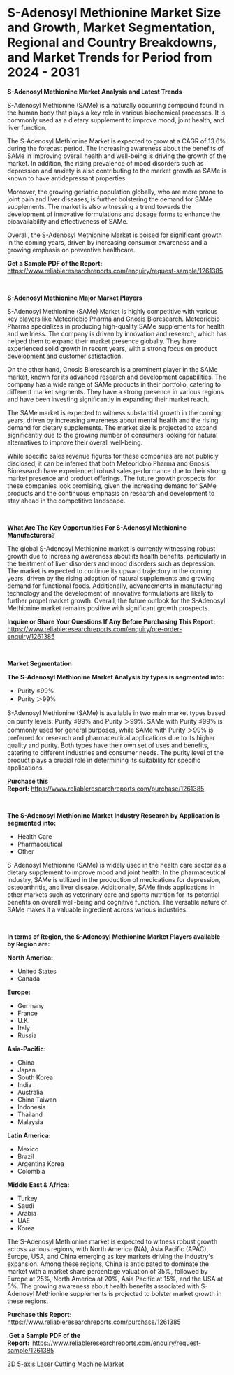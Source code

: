 <p><h1>S-Adenosyl Methionine Market Size and Growth, Market Segmentation, Regional and Country Breakdowns, and Market Trends for Period from 2024 -  2031</h1></p><p><strong>S-Adenosyl Methionine Market Analysis and Latest Trends</strong></p>
<p><p>S-Adenosyl Methionine (SAMe) is a naturally occurring compound found in the human body that plays a key role in various biochemical processes. It is commonly used as a dietary supplement to improve mood, joint health, and liver function.</p><p>The S-Adenosyl Methionine Market is expected to grow at a CAGR of 13.6% during the forecast period. The increasing awareness about the benefits of SAMe in improving overall health and well-being is driving the growth of the market. In addition, the rising prevalence of mood disorders such as depression and anxiety is also contributing to the market growth as SAMe is known to have antidepressant properties.</p><p>Moreover, the growing geriatric population globally, who are more prone to joint pain and liver diseases, is further bolstering the demand for SAMe supplements. The market is also witnessing a trend towards the development of innovative formulations and dosage forms to enhance the bioavailability and effectiveness of SAMe.</p><p>Overall, the S-Adenosyl Methionine Market is poised for significant growth in the coming years, driven by increasing consumer awareness and a growing emphasis on preventive healthcare.</p></p>
<p><strong>Get a Sample PDF of the Report:&nbsp;</strong> <a href="https://www.reliableresearchreports.com/enquiry/request-sample/1261385">https://www.reliableresearchreports.com/enquiry/request-sample/1261385</a></p>
<p>&nbsp;</p>
<p><strong>S-Adenosyl Methionine Major Market Players</strong></p>
<p><p>S-Adenosyl Methionine (SAMe) Market is highly competitive with various key players like Meteoricbio Pharma and Gnosis Bioresearch. Meteoricbio Pharma specializes in producing high-quality SAMe supplements for health and wellness. The company is driven by innovation and research, which has helped them to expand their market presence globally. They have experienced solid growth in recent years, with a strong focus on product development and customer satisfaction.</p><p>On the other hand, Gnosis Bioresearch is a prominent player in the SAMe market, known for its advanced research and development capabilities. The company has a wide range of SAMe products in their portfolio, catering to different market segments. They have a strong presence in various regions and have been investing significantly in expanding their market reach.</p><p>The SAMe market is expected to witness substantial growth in the coming years, driven by increasing awareness about mental health and the rising demand for dietary supplements. The market size is projected to expand significantly due to the growing number of consumers looking for natural alternatives to improve their overall well-being.</p><p>While specific sales revenue figures for these companies are not publicly disclosed, it can be inferred that both Meteoricbio Pharma and Gnosis Bioresearch have experienced robust sales performance due to their strong market presence and product offerings. The future growth prospects for these companies look promising, given the increasing demand for SAMe products and the continuous emphasis on research and development to stay ahead in the competitive landscape.</p></p>
<p>&nbsp;</p>
<p><strong>What Are The Key Opportunities For S-Adenosyl Methionine Manufacturers?</strong></p>
<p><p>The global S-Adenosyl Methionine market is currently witnessing robust growth due to increasing awareness about its health benefits, particularly in the treatment of liver disorders and mood disorders such as depression. The market is expected to continue its upward trajectory in the coming years, driven by the rising adoption of natural supplements and growing demand for functional foods. Additionally, advancements in manufacturing technology and the development of innovative formulations are likely to further propel market growth. Overall, the future outlook for the S-Adenosyl Methionine market remains positive with significant growth prospects.</p></p>
<p><strong>Inquire or Share Your Questions If Any Before Purchasing This Report:</strong> <a href="https://www.reliableresearchreports.com/enquiry/pre-order-enquiry/1261385">https://www.reliableresearchreports.com/enquiry/pre-order-enquiry/1261385</a></p>
<p>&nbsp;</p>
<p><strong>Market Segmentation</strong></p>
<p><strong>The S-Adenosyl Methionine Market Analysis by types is segmented into:</strong></p>
<p><ul><li>Purity ≤99%</li><li>Purity ＞99%</li></ul></p>
<p><p>S-Adenosyl Methionine (SAMe) is available in two main market types based on purity levels: Purity ≤99% and Purity ＞99%. SAMe with Purity ≤99% is commonly used for general purposes, while SAMe with Purity ＞99% is preferred for research and pharmaceutical applications due to its higher quality and purity. Both types have their own set of uses and benefits, catering to different industries and consumer needs. The purity level of the product plays a crucial role in determining its suitability for specific applications.</p></p>
<p><strong>Purchase this Report:&nbsp;</strong><a href="https://www.reliableresearchreports.com/purchase/1261385">https://www.reliableresearchreports.com/purchase/1261385</a></p>
<p>&nbsp;</p>
<p><strong>The S-Adenosyl Methionine Market Industry Research by Application is segmented into:</strong></p>
<p><ul><li>Health Care</li><li>Pharmaceutical</li><li>Other</li></ul></p>
<p><p>S-Adenosyl Methionine (SAMe) is widely used in the health care sector as a dietary supplement to improve mood and joint health. In the pharmaceutical industry, SAMe is utilized in the production of medications for depression, osteoarthritis, and liver disease. Additionally, SAMe finds applications in other markets such as veterinary care and sports nutrition for its potential benefits on overall well-being and cognitive function. The versatile nature of SAMe makes it a valuable ingredient across various industries.</p></p>
<p>&nbsp;</p>
<p><strong>In terms of Region, the S-Adenosyl Methionine Market Players available by Region are:</strong></p>
<p>
    <p> <strong> North America: </strong>
        <ul>
            <li>United States</li>
            <li>Canada</li>
        </ul>
        </p> 
    <p> <strong> Europe: </strong>
        <ul>
            <li>Germany</li>
            <li>France</li>
            <li>U.K.</li>
            <li>Italy</li>
            <li>Russia</li>
        </ul>
        </p> 
    <p> <strong> Asia-Pacific: </strong>
        <ul>
            <li>China</li>
            <li>Japan</li>
            <li>South Korea</li>
            <li>India</li>
            <li>Australia</li>
            <li>China Taiwan</li>
            <li>Indonesia</li>
            <li>Thailand</li>
            <li>Malaysia</li>
        </ul>
        </p> 
    <p> <strong> Latin America: </strong>
        <ul>
            <li>Mexico</li>
            <li>Brazil</li>
            <li>Argentina Korea</li>
            <li>Colombia</li>
        </ul>
        </p> 
    <p> <strong> Middle East & Africa: </strong>
        <ul>
            <li>Turkey</li>
            <li>Saudi</li>
            <li>Arabia</li>
            <li>UAE</li>
            <li>Korea</li>
        </ul>
    </p>
    </p>
<p><p>The S-Adenosyl Methionine market is expected to witness robust growth across various regions, with North America (NA), Asia Pacific (APAC), Europe, USA, and China emerging as key markets driving the industry's expansion. Among these regions, China is anticipated to dominate the market with a market share percentage valuation of 35%, followed by Europe at 25%, North America at 20%, Asia Pacific at 15%, and the USA at 5%. The growing awareness about health benefits associated with S-Adenosyl Methionine supplements is projected to bolster market growth in these regions.</p></p>
<p><strong>Purchase this Report: </strong><a href="https://www.reliableresearchreports.com/purchase/1261385">https://www.reliableresearchreports.com/purchase/1261385</a></p>
<p>&nbsp;<strong>Get a Sample PDF of the Report:&nbsp;&nbsp;</strong><a href="https://www.reliableresearchreports.com/enquiry/request-sample/1261385">https://www.reliableresearchreports.com/enquiry/request-sample/1261385</a></p>
<p><strong></strong></p>
<p><p><a href="https://meowing-canidae-761.notion.site/3D-5-axis-Laser-Cutting-Machine-Market-Size-Market-Trends-and-Growth-Outlook-forecasted-for-period-f6f1f2564c344c77b9968ea9343e4013">3D 5-axis Laser Cutting Machine Market</a></p></p>